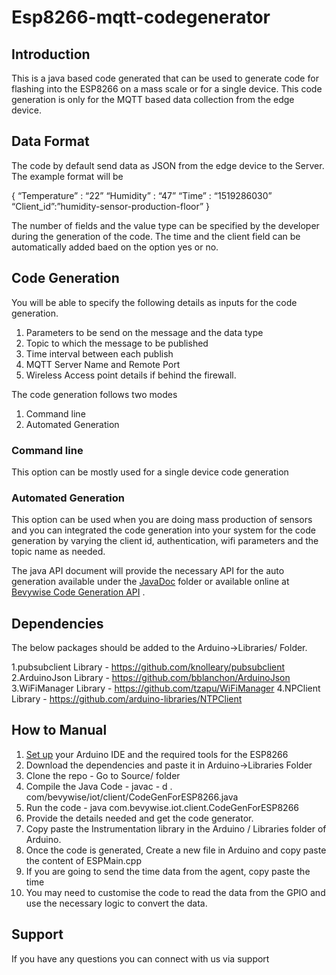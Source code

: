 # Esp8266-mqtt-codegenerator

## Introduction

This is a java based code generated that can be used to generate code for flashing into the ESP8266 on a mass scale or for a single device. This code generation is only for the MQTT based data collection from the edge device. 

## Data Format 

The code by default send data as JSON from the edge device to the Server.  The example format will be 

{ 
“Temperature” : “22”
“Humidity” : “47”
“Time” : “1519286030”
“Client_id”:”humidity-sensor-production-floor”
} 

The number of fields and the value type can be specified by the developer during the generation of the code.  The time and the client field can be automatically added baed on the option yes or no. 

## Code Generation 

You will be able to specify the following details as inputs for the code generation. 

1. Parameters to be send on the message and the data type
2. Topic to which the message to be published 
3. Time interval between each publish
4. MQTT Server Name and Remote Port
5. Wireless Access point details if behind the firewall. 

The code generation follows two modes 
1. Command line 
2. Automated Generation 

### Command line
This option can be mostly used for a single device code generation 

### Automated Generation 
This option can be used when you are doing mass production of sensors and you can integrated the code generation into your system for the code generation by varying the client id, authentication, wifi parameters  and the topic name as needed. 

The java API document will provide the necessary API for the auto generation  available under the [JavaDoc](https://github.com/bevywise-networks/Esp8266-mqtt-codegenerator/tree/master/javadoc) folder  or available online at [Bevywise Code Generation API](https://www.bevywise.com/esp8266-code-generation/com/bevywise/iot/client/CodeGenForESP8266.html) . 

## Dependencies 
The below packages should be added to the  Arduino->Libraries/ Folder.

1.pubsubclient Library - https://github.com/knolleary/pubsubclient
2.ArduinoJson Library -  https://github.com/bblanchon/ArduinoJson 
3.WiFiManager Library - https://github.com/tzapu/WiFiManager 
4.NPClient Library -  https://github.com/arduino-libraries/NTPClient

## How to Manual
1. [Set up](https://learn.sparkfun.com/tutorials/esp8266-thing-hookup-guide/installing-the-esp8266-arduino-addon) your Arduino IDE and the required tools for the ESP8266 
2. Download the dependencies and paste it in Arduino->Libraries Folder
3. Clone the repo - Go to Source/ folder  
4. Compile the Java Code - javac - d . com/bevywise/iot/client/CodeGenForESP8266.java
5. Run the code - java com.bevywise.iot.client.CodeGenForESP8266
6. Provide the details needed and get the code generator. 
7. Copy paste the Instrumentation library in the Arduino / Libraries folder of Arduino. 
8. Once the code is generated, Create a new file in Arduino and copy paste the content of ESPMain.cpp
9. If you are going to send the time data from the agent, copy paste the time 
10. You may need to customise the code to read the data from the GPIO and use the necessary logic to convert the data. 


## Support 
If you have any questions you can connect with us via support
